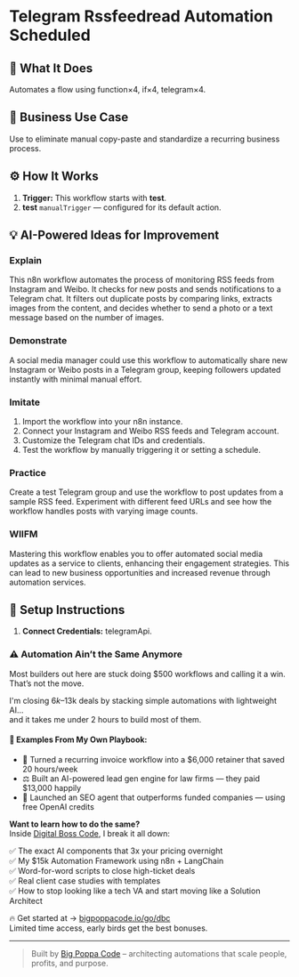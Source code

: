 # Telegram Rssfeedread Automation Scheduled
## 🚀 What It Does
Automates a flow using function×4, if×4, telegram×4.

## 💼 Business Use Case
Use to eliminate manual copy-paste and standardize a recurring business process.

## ⚙️ How It Works
1. **Trigger:** This workflow starts with **test**.
2. **test** `manualTrigger` — configured for its default action.

## 💡 AI-Powered Ideas for Improvement
### Explain
This n8n workflow automates the process of monitoring RSS feeds from Instagram and Weibo. It checks for new posts and sends notifications to a Telegram chat. It filters out duplicate posts by comparing links, extracts images from the content, and decides whether to send a photo or a text message based on the number of images.

### Demonstrate
A social media manager could use this workflow to automatically share new Instagram or Weibo posts in a Telegram group, keeping followers updated instantly with minimal manual effort.

### Imitate
1. Import the workflow into your n8n instance.
2. Connect your Instagram and Weibo RSS feeds and Telegram account.
3. Customize the Telegram chat IDs and credentials.
4. Test the workflow by manually triggering it or setting a schedule.

### Practice
Create a test Telegram group and use the workflow to post updates from a sample RSS feed. Experiment with different feed URLs and see how the workflow handles posts with varying image counts.

### WIIFM
Mastering this workflow enables you to offer automated social media updates as a service to clients, enhancing their engagement strategies. This can lead to new business opportunities and increased revenue through automation services.

## 🔧 Setup Instructions
1. **Connect Credentials:** telegramApi.

### ⚠️ Automation Ain’t the Same Anymore

Most builders out here are stuck doing $500 workflows and calling it a win.  
That’s not the move.  

I'm closing $6k–$13k deals by stacking simple automations with lightweight AI...  
and it takes me under 2 hours to build most of them.

#### 🧠 Examples From My Own Playbook:
- 🔁 Turned a recurring invoice workflow into a $6,000 retainer that saved 20 hours/week  
- ⚖️ Built an AI-powered lead gen engine for law firms — they paid $13,000 happily  
- 🚀 Launched an SEO agent that outperforms funded companies — using free OpenAI credits  

**Want to learn how to do the same?**  
Inside [Digital Boss Code](https://bigpoppacode.io/go/dbc), I break it all down:

✅ The exact AI components that 3x your pricing overnight  
✅ My $15k Automation Framework using n8n + LangChain  
✅ Word-for-word scripts to close high-ticket deals  
✅ Real client case studies with templates  
✅ How to stop looking like a tech VA and start moving like a Solution Architect  

🔥 Get started at → [bigpoppacode.io/go/dbc](https://bigpoppacode.io/go/dbc)  
Limited time access, early birds get the best bonuses.

---
> Built by [Big Poppa Code](https://bigpoppacode.io) – architecting automations that scale people, profits, and purpose.
